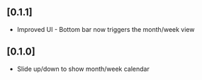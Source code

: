 ## [0.1.1]

- Improved UI - Bottom bar now triggers the month/week view

## [0.1.0]

- Slide up/down to show month/week calendar

